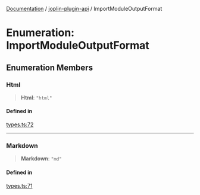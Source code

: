 [Documentation](../../packages.md) / [joplin-plugin-api](../index.md) / ImportModuleOutputFormat

# Enumeration: ImportModuleOutputFormat

## Enumeration Members

### Html

> **Html**: `"html"`

#### Defined in

[types.ts:72](https://github.com/rxliuli/joplin-utils/blob/4824c3237f6c8bc282f001f71c149c89286aefdc/packages/joplin-plugin-api/src/types.ts#L72)

---

### Markdown

> **Markdown**: `"md"`

#### Defined in

[types.ts:71](https://github.com/rxliuli/joplin-utils/blob/4824c3237f6c8bc282f001f71c149c89286aefdc/packages/joplin-plugin-api/src/types.ts#L71)
